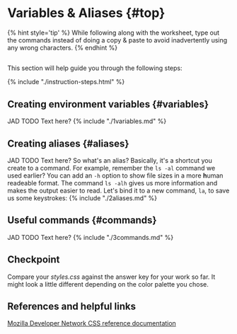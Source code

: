 # Variables & Aliases {#top}

{% hint style='tip' %}
While following along with the worksheet, type out the commands instead of doing a copy & paste to avoid inadvertently using any wrong characters.
{% endhint %}

<!-- trick markdown to give me a little space between these two sections of text -->
## 

This section will help guide you through the following steps:

{% include "./instruction-steps.html" %}


## Creating environment variables {#variables} <span class="navigate-top"><a href="#top" title="Take me to the top of page"><i class="fa fa-chevron-circle-up" aria-hidden="true"></i></a></span>
JAD TODO Text here?
{% include "./1variables.md" %}

## Creating aliases {#aliases} <span class="navigate-top"><a href="#top" title="Take me to the top of page"><i class="fa fa-chevron-circle-up" aria-hidden="true"></i></a></span>
JAD TODO Text here?
So what's an alias? Basically, it's a shortcut you create to a command. For example, remember the `ls -al` command we used earlier? You can add an `-h` option to show file sizes in a more **h**uman readeable format. The command `ls -alh` gives us more information and makes the output easier to read. Let's bind it to a new command, `la`, to save us some keystrokes:
{% include "./2aliases.md" %}

## Useful commands {#commands} <span class="navigate-top"><a href="#top" title="Take me to the top of page"><i class="fa fa-chevron-circle-up" aria-hidden="true"></i></a></span>
JAD TODO Text here?
{% include "./3commands.md" %}


<!-- trick markdown to give me a little space between these two sections of text -->
## 

## Checkpoint <span class="navigate-top"><a href="#top" title="Take me to the top of page"><i class="fa fa-chevron-circle-up" aria-hidden="true"></i></a></span>
Compare your _styles.css_ against the answer key for your work so far. It might look a little different depending on the color palette you chose.  


<!-- trick markdown to give me a little space between these two sections of text -->
## 


## References and helpful links <span class="navigate-top"><a href="#top" title="Take me to the top of page"><i class="fa fa-chevron-circle-up" aria-hidden="true"></i></a></span>
[Mozilla Developer Network CSS reference documentation](https://developer.mozilla.org/en-US/docs/Web/CSS/Reference)



